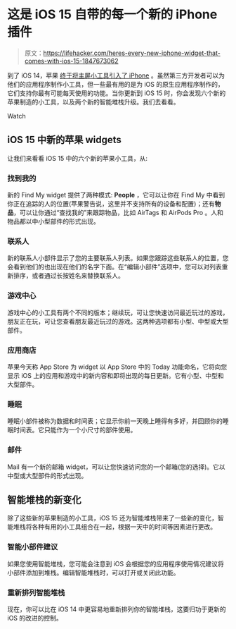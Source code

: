 # 这是 iOS 15 自带的每一个新的 iPhone 插件

> 原文：<https://lifehacker.com/heres-every-new-iphone-widget-that-comes-with-ios-15-1847673062>

到了 iOS 14，苹果 [终于将主屏小工具引入了 iPhone](https://lifehacker.com/every-awesome-ios-14-feature-apple-announced-at-wwdc-20-1844122040) 。虽然第三方开发者可以为他们的应用程序制作小工具，但一些最有用的是为 iOS 的原生应用程序制作的，它们支持你最有可能每天使用的功能。当你更新到 iOS 15 时，你会发现六个新的苹果制造的小工具，以及两个新的智能堆栈升级。我们去看看。

Watch

## iOS 15 中新的苹果 widgets

让我们来看看 iOS 15 中的六个新的苹果小工具，从:

### 找到我的

新的 Find My widget 提供了两种模式: **People** ，它可以让你在 Find My 中看到你正在追踪的人的位置(苹果警告说，这里并不支持所有的设备和配置)；还有**物品**，可以让你通过“查找我的”来跟踪物品，比如 AirTags 和 AirPods Pro 。人和物品都以中小型部件的形式出现。

### 联系人

新的联系人小部件显示了您的主要联系人列表。如果您跟踪这些联系人的位置，您会看到他们的也出现在他们的名字下面。在“编辑小部件”选项中，您可以对列表重新排序，或者通过长按姓名来替换联系人。

### 游戏中心

游戏中心的小工具有两个不同的版本；继续玩，可让您快速访问最近玩过的游戏，朋友正在玩，可让您查看朋友最近玩过的游戏。这两种选项都有小型、中型或大型部件。

### 应用商店

苹果今天称 App Store 为 widget 以 App Store 中的 Today 功能命名，它将向您显示 iOS 上的应用和游戏中的新内容和即将出现的每日更新。它有小型、中型和大型部件。

### 睡眠

睡眠小部件被称为数据和时间表；它显示你前一天晚上睡得有多好，并回顾你的睡眠时间表。它只能作为一个小尺寸的部件使用。

### 邮件

Mail 有一个新的邮箱 widget，可以让您快速访问您的一个邮箱(您的选择)。它以中型或大型部件的形式出现。

## 智能堆栈的新变化

除了这些新的苹果制造的小工具，iOS 15 还为智能堆栈带来了一些新的变化，智能堆栈将各种有用的小工具组合在一起，根据一天中的时间等因素进行更改。

### 智能小部件建议

如果您使用智能堆栈，您可能会注意到 iOS 会根据您的应用程序使用情况建议将小部件添加到堆栈。编辑智能堆栈时，可以打开或关闭此功能。

### 重新排列智能堆栈

现在，你可以比在 iOS 14 中更容易地重新排列你的智能堆栈，这要归功于更新的 iOS 的改进的控制。